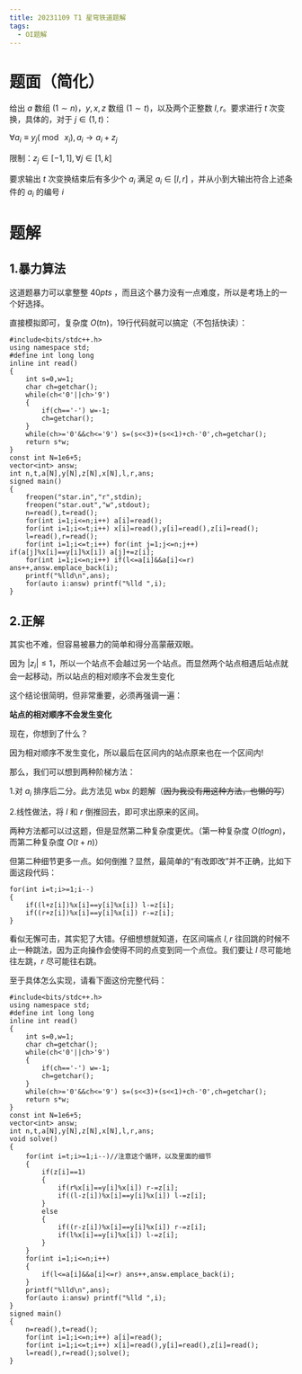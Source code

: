 ```yaml
---
title: 20231109 T1 星穹铁道题解
tags:
  - OI题解
---
```

# 题面（简化）
给出 $a$ 数组 $(1\sim n)$，$y,x,z$ 数组 $(1\sim t)$，以及两个正整数 $l,r$。要求进行 $t$ 次变换，具体的，对于 $j\in (1,t)$：

$\forall a_i\equiv y_j (\bmod~x_i),a_i\to a_i+z_j$

限制：$z_j\in[-1,1],\forall j\in [1,k]$

要求输出 $t$ 次变换结束后有多少个 $a_i$ 满足 $a_i\in[l,r]$ ，并从小到大输出符合上述条件的 $a_i$ 的编号 $i$
# 题解
## 1.暴力算法
这道题暴力可以拿整整 $40pts$ ，而且这个暴力没有一点难度，所以是考场上的一个好选择。

直接模拟即可，复杂度 $O(tn)$，19行代码就可以搞定（不包括快读）：
```
#include<bits/stdc++.h>
using namespace std;
#define int long long
inline int read()
{
	int s=0,w=1;
	char ch=getchar();
	while(ch<'0'||ch>'9')
	{
		if(ch=='-') w=-1;
		ch=getchar();
	}
	while(ch>='0'&&ch<='9') s=(s<<3)+(s<<1)+ch-'0',ch=getchar();
	return s*w;
}
const int N=1e6+5;
vector<int> answ;
int n,t,a[N],y[N],z[N],x[N],l,r,ans;
signed main()
{
    freopen("star.in","r",stdin);
    freopen("star.out","w",stdout);
    n=read(),t=read();
    for(int i=1;i<=n;i++) a[i]=read();
    for(int i=1;i<=t;i++) x[i]=read(),y[i]=read(),z[i]=read();
    l=read(),r=read();
    for(int i=1;i<=t;i++) for(int j=1;j<=n;j++) if(a[j]%x[i]==y[i]%x[i]) a[j]+=z[i];
    for(int i=1;i<=n;i++) if(l<=a[i]&&a[i]<=r) ans++,answ.emplace_back(i);
    printf("%lld\n",ans);
    for(auto i:answ) printf("%lld ",i);
}
```
## 2.正解
其实也不难，但容易被暴力的简单和得分高蒙蔽双眼。

因为 $|z_i|≤1$，所以一个站点不会越过另一个站点。而显然两个站点相遇后站点就会一起移动，所以站点的相对顺序不会发生变化

这个结论很简明，但非常重要，必须再强调一遍：

**站点的相对顺序不会发生变化**

现在，你想到了什么？

因为相对顺序不发生变化，所以最后在区间内的站点原来也在一个区间内!

那么，我们可以想到两种阶梯方法：

1.对 $a_i$ 排序后二分。此方法见 wbx 的题解（~~因为我没有用这种方法，也懒的写~~）

2.线性做法，将 $l$ 和 $r$ 倒推回去，即可求出原来的区间。

两种方法都可以过这题，但是显然第二种复杂度更优。（第一种复杂度 $O(tlogn)$，而第二种复杂度 $O(t+n)$）

但第二种细节更多一点。如何倒推？显然，最简单的“有改即改”并不正确，比如下面这段代码：
```
for(int i=t;i>=1;i--)
{
    if((l+z[i])%x[i]==y[i]%x[i]) l-=z[i];
    if((r+z[i])%x[i]==y[i]%x[i]) r-=z[i];
}
```
看似无懈可击，其实犯了大错。仔细想想就知道，在区间端点 $l,r$ 往回跳的时候不止一种跳法，因为正向操作会使得不同的点变到同一个点位。我们要让 $l$ 尽可能地往左跳，$r$ 尽可能往右跳。

至于具体怎么实现，请看下面这份完整代码：
```
#include<bits/stdc++.h>
using namespace std;
#define int long long
inline int read()
{
	int s=0,w=1;
	char ch=getchar();
	while(ch<'0'||ch>'9')
	{
		if(ch=='-') w=-1;
		ch=getchar();
	}
	while(ch>='0'&&ch<='9') s=(s<<3)+(s<<1)+ch-'0',ch=getchar();
	return s*w;
}
const int N=1e6+5;
vector<int> answ;
int n,t,a[N],y[N],z[N],x[N],l,r,ans;
void solve()
{
    for(int i=t;i>=1;i--)//注意这个循环，以及里面的细节
    {
        if(z[i]==1)
        {
            if(r%x[i]==y[i]%x[i]) r-=z[i];
            if((l-z[i])%x[i]==y[i]%x[i]) l-=z[i];
        }
        else
        {
            if((r-z[i])%x[i]==y[i]%x[i]) r-=z[i];
            if(l%x[i]==y[i]%x[i]) l-=z[i];
        }
    }
    for(int i=1;i<=n;i++)
    {
        if(l<=a[i]&&a[i]<=r) ans++,answ.emplace_back(i);
    }
    printf("%lld\n",ans);
    for(auto i:answ) printf("%lld ",i);
}
signed main()
{
    n=read(),t=read();
    for(int i=1;i<=n;i++) a[i]=read();
    for(int i=1;i<=t;i++) x[i]=read(),y[i]=read(),z[i]=read();
    l=read(),r=read();solve();
}

```